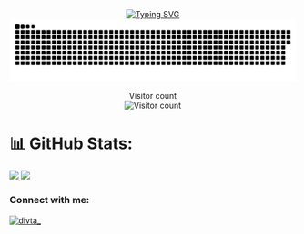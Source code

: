 <div align="center">
   <a href="https://git.io/typing-svg"><img src="https://readme-typing-svg.demolab.com?font=Fira+Code&pause=1000&width=435&lines=I+Ketut+Divta+Suryawan" alt="Typing SVG" /></a>
</div>
<a href=#><img src="contributions.svg"></a>
<p align="center">
  Visitor count<br>
  <img
    src="https://profile-counter.glitch.me/divta-suryawan/count.svg"
    alt="Visitor count"
    referrerpolicy="no-referrer"
    crossorigin="anonymous"
    style="max-width:100%;height:auto;"
  />
</p>


# 📊 GitHub Stats:

<p align="left">
<a href="https://github.com/divta-suryawan">
  <img height="180em" src="https://github-readme-stats-eight-theta.vercel.app/api?username=divta-suryawan&show_icons=true&theme=tokyonight&include_all_commits=true&count_private=true"/>
  <img height="180em" src="https://github-readme-stats-eight-theta.vercel.app/api/top-langs/?username=divta-suryawan&layout=compact&langs_count=8&theme=tokyonight"/>
</a>
</p>

<h3 align="left">Connect with me:</h3>
<p align="left">
<a href="https://instagram.com/divta_" target="blank"><img align="center" src="https://raw.githubusercontent.com/rahuldkjain/github-profile-readme-generator/master/src/images/icons/Social/instagram.svg" alt="divta_" height="30" width="40" /></a>
</p>
